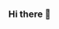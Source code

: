 ### Hi there 👋

<!--
**NVusi/NVusi** is a ✨ _special_ ✨ repository because its `README.md` (this file) appears on your GitHub profile.

Here are some ideas to get you started:

- 🔭 I’m currently working on being a Game Developer
- 🌱 I’m currently learning IT Coding
- 👯 I’m looking to collaborate on ...
- 🤔 I’m looking for help with Computational Thinking
- 💬 Ask me about It support related questions
- 📫 How to reach me: @vusumuzinjabulo2@gmail.com
- 😄 Pronouns: ...
- ⚡ Fun fact: I'm taller than both my parents
-->
